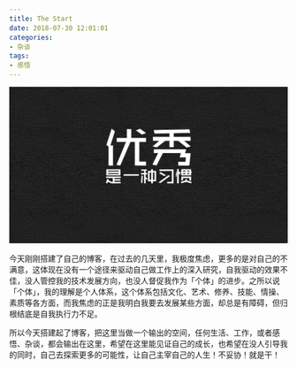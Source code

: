 ```yaml
---
title: The Start
date: 2018-07-30 12:01:01
categories: 
- 杂谈
tags:
- 感悟
---
```

![The Start](/images/icon_1.jpeg)

今天刚刚搭建了自己的博客，在过去的几天里，我极度焦虑，更多的是对自己的不满意，这体现在没有一个途径来驱动自己做工作上的深入研究，自我驱动的效果不佳，没人管控我的技术发展方向，也没人督促我作为「个体」的进步。之所以说「个体」，我的理解是个人体系，这个体系包括文化、艺术、修养、技能、情操、素质等各方面，而我焦虑的正是我明白我要去发展某些方面，却总是有障碍，但归根结底是自我执行力不足。

所以今天搭建起了博客，把这里当做一个输出的空间，任何生活、工作，或者感悟、杂谈，都会输出在这里，希望在这里能见证自己的成长，也希望在没人引导我的同时，自己去探索更多的可能性，让自己主宰自己的人生！不妥协！就是干！